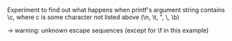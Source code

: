 Experiment to find out what happens when printf's argument string contains \c, where c is some character not listed above (\n, \t, \", \\, \b)


-> warning: unknown escape sequences (except for \f in this example)
